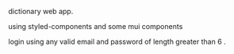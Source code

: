 dictionary web app.

 using styled-components and some mui components

 login using any valid email and password of length greater than 6 .